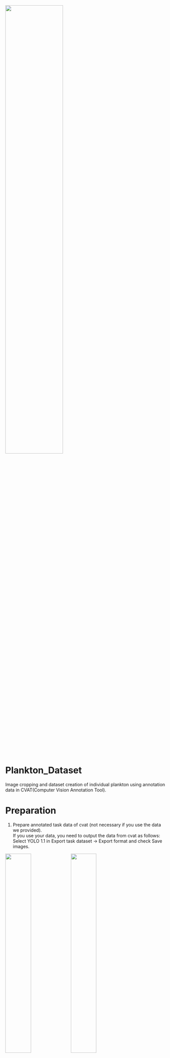 <img src="https://github.com/hayakawa-domi/plankton_dataset/assets/129620031/4d8513b1-8adf-4008-81f1-1200ef0df4fc" width="60%" />

# Plankton_Dataset
Image cropping and dataset creation of individual plankton using annotation data in CVAT(Computer Vision Annotation Tool).

# Preparation
1. Prepare annotated task data of cvat (not necessary if you use the data we provided).  
If you use your data, you need to output the data from cvat as follows:  
Select YOLO 1.1 in Export task dataset → Export format and check Save images.<br>
<img src="https://github.com/gsisaoki/plankton_dataset/assets/129620031/757cdc43-3bb3-46f8-8711-030dad073a20" width="40%" />
<img src="https://github.com/gsisaoki/plankton_dataset/assets/129620031/94c54367-a0e9-4a75-b4be-25bc655e9d84" width="40%" />

See example zip file in <a href="cvat_sample/"> cvat_sample/x(40 or 100)</a> .
2. Prepare the following files covering the target tasks and target annotations.<br>
You need to add the data to the downloadable files on [Google Drive](https://drive.google.com/drive/folders/16x4IDIFmGJeLQr1QsCbYQzQU1KGDpJyC?usp=sharing) or create your own files as necessary.  
  - Task information file (cvat_taskinfo) that includes plankton collection locations, etc.<br>
  - Annotation name file (anno_name_list) containing labels for each classification class.<br>

3. Crop images and create anno_list can be performed by replacing the path written “PATH” in main.py with the appropriate one.
4. Please refer to the sample directory ( <a href="data_sample/"> data_sample/x(40 or 100)</a> ) of the created dataset.


# Dataset
I will post the URL after the datapaper is published.
